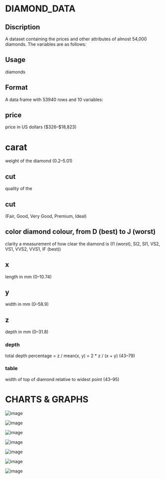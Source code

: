 # DIAMOND_DATA

## Discription
A dataset containing the prices and other attributes of almost 54,000 diamonds. The variables are as follows:

## Usage
diamonds
## Format
A data frame with 53940 rows and 10 variables: 

## price 
price in US dollars (\$326–\$18,823)  

# carat 
weight of the diamond (0.2–5.01)  

## cut 
quality of the 

## cut 
(Fair, Good, Very Good, Premium, Ideal)  

## color diamond colour, from D (best) to J (worst)  
clarity a measurement of how clear the diamond is (I1 (worst), SI2, SI1, VS2, VS1, VVS2, VVS1, IF (best))  

## x
length in mm (0–10.74)  

## y 
width in mm (0–58.9)  

## z 
depth in mm (0–31.8)  

### depth 
total depth percentage = z / mean(x, y) = 2 * z / (x + y) (43–79)  

### table 
width of top of diamond relative to widest point (43–95)

# CHARTS & GRAPHS


![image](https://user-images.githubusercontent.com/70443251/118310343-1ca8ed80-b50c-11eb-826e-7faef2e6e318.png)


![image](https://user-images.githubusercontent.com/70443251/118310463-46faab00-b50c-11eb-809a-38aaaebd1a72.png)


![image](https://user-images.githubusercontent.com/70443251/118310500-57128a80-b50c-11eb-8a0b-d7f9505bb248.png)


![image](https://user-images.githubusercontent.com/70443251/118310556-698cc400-b50c-11eb-9cf2-c05edc068fb0.png)



![image](https://user-images.githubusercontent.com/70443251/118310586-74dfef80-b50c-11eb-9200-d01891ea72e8.png)


![image](https://user-images.githubusercontent.com/70443251/118310620-7dd0c100-b50c-11eb-9937-11560b807638.png)


![image](https://user-images.githubusercontent.com/70443251/118310671-8f19cd80-b50c-11eb-95fb-97e335b1af0f.png)


